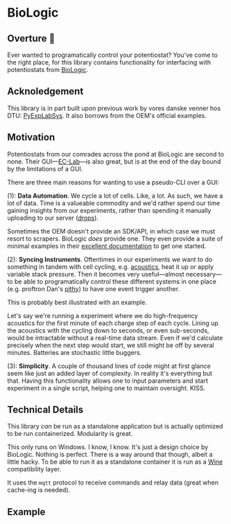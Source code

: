 # BioLogic

## Overture 🔋 

Ever wanted to programatically control your potentiostat? You've come to the right place, for this library contains functionality for interfacing with potentiostats from [BioLogic](https://www.biologic.net/).

## Acknoledgement

This library is in part built upon previous work by vores danske venner hos DTU: [PyExpLabSys](https://github.com/CINF/PyExpLabSys). It also borrows from the OEM's official examples.

## Motivation

Potentiostats from our comrades across the pond at BioLogic are second to none. Their GUI—[EC-Lab](https://www.biologic.net/support-software/ec-lab-software/)—is also great, but is at the end of the day bound by the limitations of a GUI.

There are three main reasons for wanting to use a pseudo-CLI over a GUI:

(1): **Data Automation**. We cycle a lot of cells. Like, a lot. As such, we have a lot of data. Time is a valueable commodity and we'd rather spend our time gaining insights from our experiments, rather than spending it manually uploading to our server ([drops](https://github.com/dansteingart/drops)).

Sometimes the OEM doesn't provide an SDK/API, in which case we must resort to scrapers. BioLogic _does_ provide one. They even provide a suite of minimal examples in their [excellent documentation](https://www.biologic.net/support-software/ec-lab-oem-development-package/) to get one started.

(2): **Syncing Instruments**. Oftentimes in our experiments we want to do something in tandem with cell cycling, e.g. [acoustics](https://github.com/steingartlab/acoustics_hardware), heat it up or apply variable stack pressure. Then it becomes very useful—almost necessary—to be able to programatically control these different systems in one place (e.g. proftron Dan's [pithy](https://github.com/dansteingart/pithy)) to have one event trigger another.

This is probably best illustrated with an example.

Let's say we're running a experiment where we do high-frequency acoustics for the first minute of each charge step of each cycle. Lining up the acoustics with the cycling down to seconds, or even sub-seconds, would be intractable without a real-time data stream. Even if we'd calculate precisely when the next step would start, we still might be off by several minutes. Batteries are stochastic little buggers.

(3): **Simplicity**. A couple of thousand lines of code might at first glance seem like just an added layer of complexity. In reality it's everything but that. Having this functionality allows one to input parameters and start experiment in a single script, helping one to maintain oversight. KISS.

## Technical Details

This library _can_ be run as a standalone application but is actually optimized to be run containerized. Modularity is great.

This only runs on Windows. I know, I know. It's just a design choice by BioLogic. Nothing is perfect. There is a way around that though, albeit a little hacky. To be able to run it as a standalone container it is run as a [Wine](https://www.winehq.org/) compatibility layer.


It uses the `mqtt` protocol to receive commands and relay data (great when cache-ing is needed).


## Example

```


```
